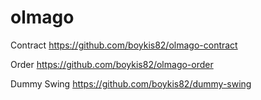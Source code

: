 # olmago
Contract
https://github.com/boykis82/olmago-contract

Order
https://github.com/boykis82/olmago-order

Dummy Swing
https://github.com/boykis82/dummy-swing
